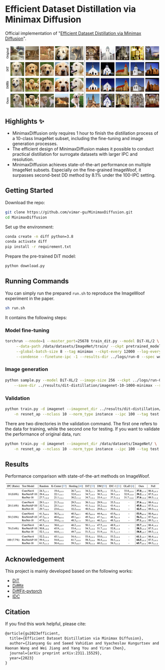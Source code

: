 # Efficient Dataset Distillation via Minimax Diffusion

Official implementation of "[Efficient Dataset Distillation via Minimax Diffusion](https://arxiv.org/abs/2311.15529)".

<p align="center"><img src="./figs/sample-comparison.png" align="center" width="750"></p>

## Highlights :sparkles:
- MinimaxDiffusion only requires 1 hour to finish the distillation process of a 10-class ImageNet subset, including the fine-tuning and image generation processes. 
- The efficient design of MinimaxDiffusion makes it possible to conduct practical distillation for surrogate datasets with larger IPC and resolution. 
- MinimaxDiffusion achieves state-of-the-art performance on multiple ImageNet subsets. Especially on the fine-grained ImageWoof, it surpasses second-best DD method by 8.1% under the 100-IPC setting. 

## Getting Started

Download the repo:
```bash
git clone https://github.com/vimar-gu/MinimaxDiffusion.git
cd MinimaxDiffusion
```

Set up the environment:
```bash
conda create -n diff python=3.8
conda activate diff
pip install -r requirement.txt
```

Prepare the pre-trained DiT model:
```bash
python download.py
```

## Running Commands

You can simply run the prepared `run.sh` to reproduce the ImageWoof experiment in the paper. 
```bash
sh run.sh
```

It contains the following steps:

### Model fine-tuning

```bash
torchrun --nnode=1 --master_port=25678 train_dit.py --model DiT-XL/2 \
     --data-path /data/datasets/ImageNet/train/ --ckpt pretrained_models/DiT-XL-2-256x256.pt \
     --global-batch-size 8 --tag minimax --ckpt-every 12000 --log-every 1500 --epochs 8 \
     --condense --finetune-ipc -1 --results-dir ../logs/run-0 --spec woof
```

### Image generation

```bash
python sample.py --model DiT-XL/2 --image-size 256 --ckpt ../logs/run-0/000-DiT-XL-2-minimax/checkpoints/0012000.pt \
    --save-dir ../results/dit-distillation/imagenet-10-1000-minimax --spec woof
```

### Validation

```bash
python train.py -d imagenet --imagenet_dir ../results/dit-distillation/imagenet-10-1000-minimax /data/datasets/ImageNet/ \
    -n resnet_ap --nclass 10 --norm_type instance --ipc 100 --tag test --slct_type random --spec woof
```

There are two directories in the validation command. The first one refers to the data for training, while the second one for testing. If you want to validate the performance of original data, run:

```bash
python train.py -d imagenet --imagenet_dir /data/datasets/ImageNet/ \
    -n resnet_ap --nclass 10 --norm_type instance --ipc 100 --tag test --slct_type random --spec woof
```

## Results

Performance comparison with state-of-the-art methods on ImageWoof. 
<p align="center"><img src="./figs/results-imagewoof.png" align="center" width="750"></p>

## Acknowledgement
This project is mainly developed based on the following works:
- [DiT](https://github.com/facebookresearch/DiT)
- [Difffit](https://arxiv.org/abs/2304.06648)
- [DiffFit-pytorch](https://github.com/mkshing/DiffFit-pytorch)
- [IDC](https://github.com/snu-mllab/efficient-dataset-condensation)

## Citation
If you find this work helpful, please cite:
```
@article{gu2023efficient,
  title={Efficient Dataset Distillation via Minimax Diffusion},
  author={Jianyang Gu and Saeed Vahidian and Vyacheslav Kungurtsev and Haonan Wang and Wei Jiang and Yang You and Yiran Chen},
  journal={arXiv preprint arXiv:2311.15529},
  year={2023}
}
```